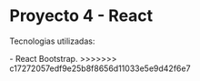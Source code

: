 # Proyecto 4 - React

<p>
Tecnologias utilizadas:
</p>
- React Bootstrap.
>>>>>>> c17272057edf9e25b8f8656d11033e5e9d42f6e7
